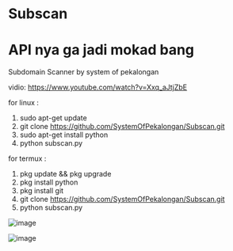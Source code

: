 # Subscan
# API nya ga jadi mokad bang
Subdomain Scanner by system of pekalongan

vidio:
https://www.youtube.com/watch?v=Xxq_aJtjZbE

for linux :
1. sudo apt-get update
2. git clone https://github.com/SystemOfPekalongan/Subscan.git
3. sudo apt-get install python
4. python subscan.py

for termux :
1. pkg update && pkg upgrade
2. pkg install python
3. pkg install git
4. git clone https://github.com/SystemOfPekalongan/Subscan.git
5. python subscan.py



![image](https://user-images.githubusercontent.com/51450260/112807907-9ee76a80-90a2-11eb-85f1-5deea8a72f57.png)


![image](https://user-images.githubusercontent.com/51450260/112807962-b0307700-90a2-11eb-9eeb-6b0021320f15.png)
